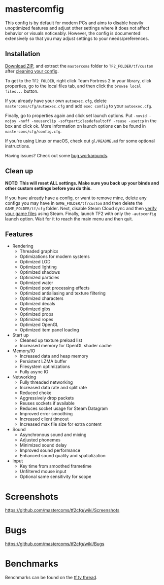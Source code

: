 # mastercomfig

This config is by default for modern PCs and aims to disable heavily unoptimized
features and adjust other settings where it does not affect behavior or visuals
noticeably. However, the config is documented extensively so that you may adjust
settings to your needs/preferences.

## Installation

[Download ZIP](https://github.com/mastercoms/tf2cfg/archive/4.0.0.zip), and extract
the `mastercoms` folder to `TF2_FOLDER/tf/custom` after [cleaning your config](#clean-up).

To get to the `TF2_FOLDER`, right click Team Fortress 2 in your library, click
properties, go to the local files tab, and then click the `browse local files...`
button.

If you already have your own `autoexec.cfg`, delete `mastercoms/cfg/autoexec.cfg` and
add `exec comfig` to your `autoexec.cfg`.
 
Finally, go to properties again and click set launch options. 
Put `-novid -nojoy -noff -nouserclip -softparticlesdefaultoff -reuse -usetcp` in
the box and click ok. More information on launch options can be found in
`mastercoms/cfg/comfig.cfg`.

If you're using Linux or macOS, check out `gl/README.md` for some optional instructions.

Having issues? Check out some [bug workarounds](https://github.com/mastercoms/tf2cfg/wiki/Bugs).

## Clean up

**NOTE: This will reset ALL settings. Make sure you back up your binds and other
custom settings before you do this.**

If you have already have a config, or want to remove mine, delete any configs you
may have in `GAME_FOLDER/tf/custom` and then delete the `GAME_FOLDER/tf/cfg` folder.
Next, disable Steam Cloud sync and then [verify your game files](https://support.steampowered.com/kb_article.php?ref=2037-QEUH-3335) using Steam. Finally, launch TF2 with only the `-autoconfig` launch option. 
Wait for it to reach the main menu and then quit.

## Features

* Rendering
  * Threaded graphics
  * Optimizations for modern systems
  * Optimized LOD
  * Optimized lighting
  * Optimized shadows
  * Optimized particles
  * Optimized water
  * Optimized post processing effects
  * Optimized antialiasing and texture filtering
  * Optimized characters
  * Optimized decals
  * Optimized gibs
  * Optimized props
  * Optimized ropes
  * Optimized OpenGL
  * Optimized item panel loading
* Start up
  * Cleaned up texture preload list
  * Increased memory for OpenGL shader cache
* Memory/IO
  * Increased data and heap memory
  * Persistent LZMA buffer
  * Filesystem optimizations
  * Fully async IO
* Networking
  * Fully threaded networking
  * Increased data rate and split rate
  * Reduced choke
  * Aggressively drop packets
  * Reuses sockets if available
  * Reduces socket usage for Steam Datagram
  * Improved error smoothing
  * Increased client timeout
  * Increased max file size for extra content
* Sound
  * Asynchronous sound and mixing
  * Adjusted phonemes
  * Minimized sound delay
  * Improved sound performance
  * Enhanced sound quality and spatialization
* Input
  * Key time from smoothed frametime
  * Unfiltered mouse input
  * Optional same sensitivity for scope

# Screenshots

https://github.com/mastercoms/tf2cfg/wiki/Screenshots

# Bugs

https://github.com/mastercoms/tf2cfg/wiki/Bugs

# Benchmarks

Benchmarks can be found on the [tf.tv thread](http://www.teamfortress.tv/42867/mastercomfig-fps-customization-config/).
